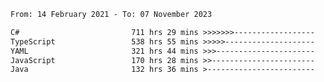 <!-- [![Top Langs](https://github-readme-stats.vercel.app/api/top-langs/?username=thititongumpun&layout=compact&langs_count=7&theme=prussian)](https://github.com/thititongumpun)
[![Anurag's GitHub stats](https://github-readme-stats.vercel.app/api?username=thititongumpun&hide=stars&show_icons=true&theme=prussian)](https://github.com/thititongumpun) -->

<!--START_SECTION:waka-->

```txt
From: 14 February 2021 - To: 07 November 2023

C#                         711 hrs 29 mins >>>>>>>------------------   26.59 %
TypeScript                 538 hrs 55 mins >>>>>--------------------   20.14 %
YAML                       321 hrs 44 mins >>>----------------------   12.02 %
JavaScript                 170 hrs 28 mins >>-----------------------   06.37 %
Java                       132 hrs 36 mins >------------------------   04.96 %
```

<!--END_SECTION:waka-->
